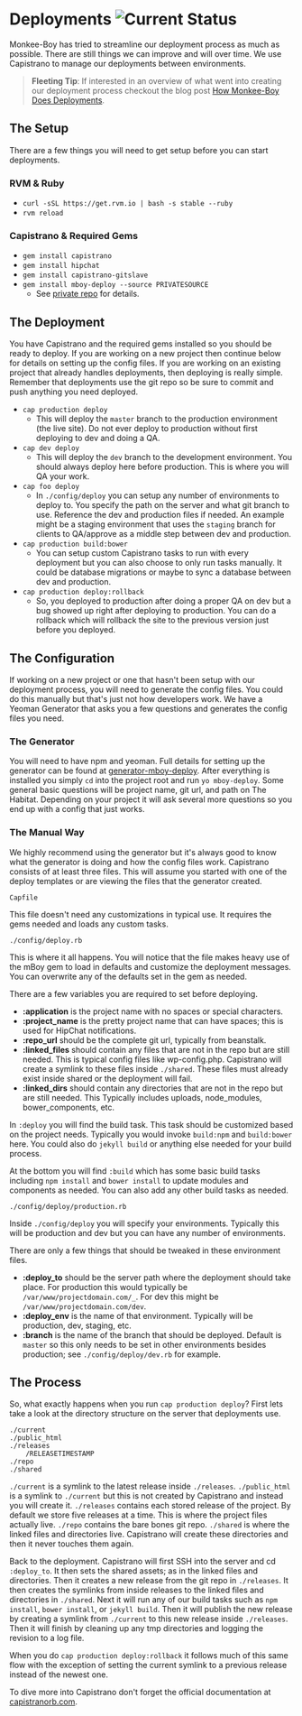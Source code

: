 # Deployments ![Current Status](https://img.shields.io/badge/status-Approved-green.svg)

Monkee-Boy has tried to streamline our deployment process as much as possible. There are still things we can improve and will over time. We use Capistrano to manage our deployments between environments.

> **Fleeting Tip**: If interested in an overview of what went into creating our deployment process checkout the blog post [How Monkee-Boy Does Deployments](http://iwasasuperhero.com/2015/04/how-monkee-boy-does-deployments/).

## The Setup

There are a few things you will need to get setup before you can start deployments.

### RVM & Ruby
* `curl -sSL https://get.rvm.io | bash -s stable --ruby`
* `rvm reload`

### Capistrano & Required Gems
* `gem install capistrano`
* `gem install hipchat`
* `gem install capistrano-gitslave`
* `gem install mboy-deploy --source PRIVATESOURCE`
  * See [private repo](https://monkeeboy.beanstalkapp.com/mboy-deploy-gem/browse/git/README.md) for details.

## The Deployment

You have Capistrano and the required gems installed so you should be ready to deploy. If you are working on a new project then continue below for details on setting up the config files. If you are working on an existing project that already handles deployments, then deploying is really simple. Remember that deployments use the git repo so be sure to commit and push anything you need deployed.

* `cap production deploy`
  * This will deploy the `master` branch to the production environment (the live site). Do not ever deploy to production without first deploying to dev and doing a QA.
* `cap dev deploy`
  * This will deploy the `dev` branch to the development environment. You should always deploy here before production. This is where you will QA your work.
* `cap foo deploy`
  * In `./config/deploy` you can setup any number of environments to deploy to. You specify the path on the server and what git branch to use. Reference the dev and production files if needed. An example might be a staging environment that uses the `staging` branch for clients to QA/approve as a middle step between dev and production.
* `cap production build:bower`
  * You can setup custom Capistrano tasks to run with every deployment but you can also choose to only run tasks manually. It could be database migrations or maybe to sync a database between dev and production.
* `cap production deploy:rollback`
  * So, you deployed to production after doing a proper QA on dev but a bug showed up right after deploying to production. You can do a rollback which will rollback the site to the previous version just before you deployed.

## The Configuration

If working on a new project or one that hasn't been setup with our deployment process, you will need to generate the config files. You could do this manually but that's just not how developers work. We have a Yeoman Generator that asks you a few questions and generates the config files you need.

### The Generator

You will need to have npm and yeoman. Full details for setting up the generator can be found at [generator-mboy-deploy](https://www.npmjs.com/package/generator-mboy-deploy). After everything is installed you simply `cd` into the project root and run `yo mboy-deploy`. Some general basic questions will be project name, git url, and path on The Habitat. Depending on your project it will ask several more questions so you end up with a config that just works.

### The Manual Way

We highly recommend using the generator but it's always good to know what the generator is doing and how the config files work. Capistrano consists of at least three files. This will assume you started with one of the deploy templates or are viewing the files that the generator created.

`Capfile`

This file doesn't need any customizations in typical use. It requires the gems needed and loads any custom tasks.

`./config/deploy.rb`

This is where it all happens. You will notice that the file makes heavy use of the mBoy gem to load in defaults and customize the deployment messages. You can overwrite any of the defaults set in the gem as needed.

There are a few variables you are required to set before deploying.

* **:application** is the project name with no spaces or special characters.
* **:project_name** is the pretty project name that can have spaces; this is used for HipChat notifications.
* **:repo_url** should be the complete git url, typically from beanstalk.
* **:linked_files** should contain any files that are not in the repo but are still needed. This is typical config files like wp-config.php. Capistrano will create a symlink to these files inside `./shared`. These files must already exist inside shared or the deployment will fail.
* **:linked_dirs** should contain any directories that are not in the repo but are still needed. This Typically includes uploads, node_modules, bower_components, etc.

In `:deploy` you will find the build task. This task should be customized based on the project needs. Typically you would invoke `build:npm` and `build:bower` here. You could also do `jekyll build` or anything else needed for your build process.

At the bottom you will find `:build` which has some basic build tasks including `npm install` and `bower install` to update modules and components as needed. You can also add any other build tasks as needed.

`./config/deploy/production.rb`

Inside `./config/deploy` you will specify your environments. Typically this will be production and dev but you can have any number of environments.

There are only a few things that should be tweaked in these environment files.

* **:deploy_to** should be the server path where the deployment should take place. For production this would typically be `/var/www/projectdomain.com/_`. For dev this might be `/var/www/projectdomain.com/dev`.
* **:deploy_env** is the name of that environment. Typically will be production, dev, staging, etc.
* **:branch** is the name of the branch that should be deployed. Default is `master` so this only needs to be set in other environments besides production; see `./config/deploy/dev.rb` for example.

## The Process

So, what exactly happens when you run `cap production deploy`? First lets take a look at the directory structure on the server that deployments use.

```
./current
./public_html
./releases
    /RELEASETIMESTAMP
./repo
./shared
```

`./current` is a symlink to the latest release inside `./releases`. `./public_html` is a symlink to `./current` but this is not created by Capistrano and instead you will create it. `./releases` contains each stored release of the project. By default we store five releases at a time. This is where the project files actually live. `./repo` contains the bare bones git repo. `./shared` is where the linked files and directories live. Capistrano will create these directories and then it never touches them again.

Back to the deployment. Capistrano will first SSH into the server and cd `:deploy_to`. It then sets the shared assets; as in the linked files and directories. Then it creates a new release from the git repo in `./releases`. It then creates the symlinks from inside releases to the linked files and directories in `./shared`. Next it will run any of our build tasks such as `npm install`, `bower install`, or `jekyll build`. Then it will publish the new release by creating a symlink from `./current` to this new release inside `./releases`. Then it will finish by cleaning up any tmp directories and logging the revision to a log file.

When you do `cap production deploy:rollback` it follows much of this same flow with the exception of setting the current symlink to a previous release instead of the newest one.

To dive more into Capistrano don't forget the official documentation at [capistranorb.com](http://capistranorb.com/).
